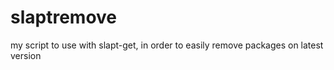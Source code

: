 # slaptremove
my script to use with slapt-get, in order to easily remove packages on latest version 
